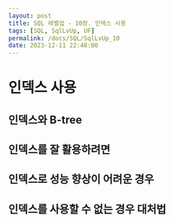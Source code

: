 ```yaml
---
layout: post
title: SQL 레벨업 - 10장. 인덱스 사용
tags: [SQL, SqlLvUp, UF]
permalink: /docs/SQL/SqlLvUp_10
date: 2023-12-11 22:48:00
---
```

# 인덱스 사용
## 인덱스와 B-tree
## 인덱스를 잘 활용하려면
## 인덱스로 성능 향상이 어려운 경우
## 인덱스를 사용할 수 없는 경우 대처법